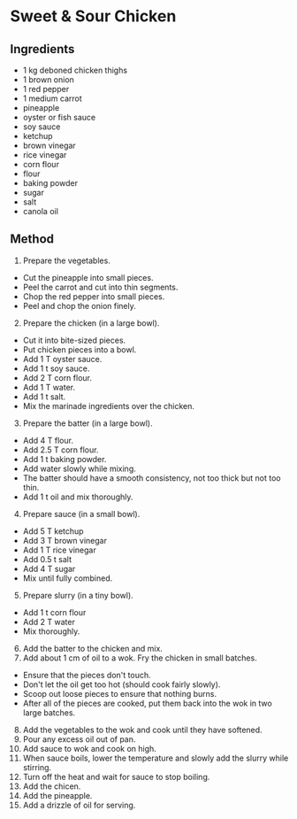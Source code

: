 # Sweet & Sour Chicken

<!-- Based on https://www.madewithlau.com/recipes/sweet-and-sour-chicken. -->

## Ingredients

- 1 kg deboned chicken thighs
- 1 brown onion
- 1 red pepper
- 1 medium carrot
- pineapple
- oyster or fish sauce
- soy sauce
- ketchup
- brown vinegar
- rice vinegar
- corn flour
- flour
- baking powder
- sugar
- salt
- canola oil


## Method

1. Prepare the vegetables.
  - Cut the pineapple into small pieces.
  - Peel the carrot and cut into thin segments.
  - Chop the red pepper into small pieces.
  - Peel and chop the onion finely.
2. Prepare the chicken (in a large bowl).
  - Cut it into bite-sized pieces.
  - Put chicken pieces into a bowl.
  - Add 1 T oyster sauce.
  - Add 1 t soy sauce.
  - Add 2 T corn flour.
  - Add 1 T water.
  - Add 1 t salt.
  - Mix the marinade ingredients over the chicken.
3. Prepare the batter (in a large bowl).
  - Add 4 T flour.
  - Add 2.5 T corn flour.
  - Add 1 t baking powder.
  - Add water slowly while mixing.
  - The batter should have a smooth consistency, not too thick but not too thin.
  - Add 1 t oil and mix thoroughly.
4. Prepare sauce (in a small bowl).
  - Add 5 T ketchup
  - Add 3 T brown vinegar
  - Add 1 T rice vinegar
  - Add 0.5 t salt
  - Add 4 T sugar
  - Mix until fully combined.
5. Prepare slurry (in a tiny bowl).
  - Add 1 t corn flour
  - Add 2 T water
  - Mix thoroughly.
6. Add the batter to the chicken and mix.
7. Add about 1 cm of oil to a wok. Fry the chicken in small batches.
  - Ensure that the pieces don't touch.
  - Don't let the oil get too hot (should cook fairly slowly).
  - Scoop out loose pieces to ensure that nothing burns.
  - After all of the pieces are cooked, put them back into the wok in two large batches.
8. Add the vegetables to the wok and cook until they have softened.
9. Pour any excess oil out of pan.
10. Add sauce to wok and cook on high.
11. When sauce boils, lower the temperature and slowly add the slurry while stirring.
12. Turn off the heat and wait for sauce to stop boiling.
13. Add the chicen.
14. Add the pineapple.
15. Add a drizzle of oil for serving.
